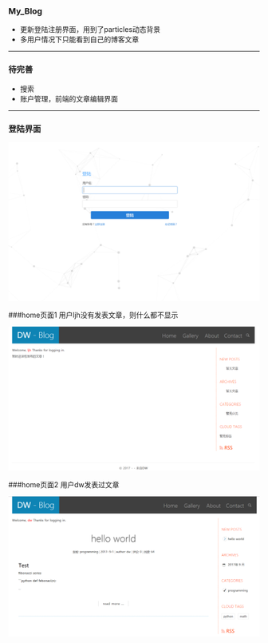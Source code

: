 ### My_Blog
- 更新登陆注册界面，用到了particles动态背景
- 多用户情况下只能看到自己的博客文章

---
### 待完善
- 搜索
- 账户管理，前端的文章编辑界面

---
### 登陆界面

![home](pics/login.png)

###home页面1
用户ljh没有发表文章，则什么都不显示

![home](pics/ljh.png)

###home页面2
用户dw发表过文章

![detail](pics/dw.png)